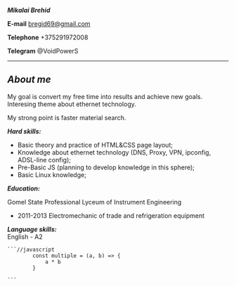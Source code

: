 ***Mikalai Brehid***

**E-mail** bregid69@gmail.com

**Telephone** +375291972008

**Telegram** @VoidPowerS    


---
***About me***
---
My goal is convert my free time into results and achieve new goals. Interesing theme about ethernet technology.

My strong point is faster material search.

***Hard skills:***  
* Basic theory and practice of HTML&CSS page layout;    
* Knowledge about ethernet technology (DNS, Proxy, VPN, ipconfig, ADSL-line config);    
* Pre-Basic JS (planning to develop knowledge in this sphere);  
* Basic Linux knowledge;    

***Education:***

Gomel State Professional Lyceum of Instrument Engineering

- 2011-2013
Electromechanic of trade and refrigeration equipment    

***Language skills:***  
English - A2

    ```//javascript
            const multiple = (a, b) => {
                a * b
            }

    ```
